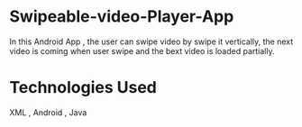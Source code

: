 # Swipeable-video-Player-App
In this Android App ,  the user can swipe video by swipe it vertically, the next video is coming when user swipe and the bext video is loaded partially.

# Technologies Used
XML , Android , Java
